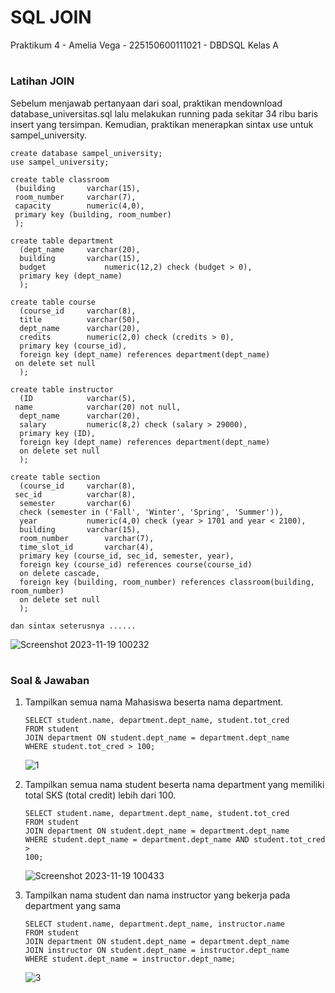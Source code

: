 # SQL JOIN
Praktikum 4 - Amelia Vega - 225150600111021 - DBDSQL Kelas A
#
#
### Latihan JOIN
Sebelum menjawab pertanyaan dari soal, praktikan mendownload database_universitas.sql lalu melakukan running pada sekitar 34 ribu baris insert yang tersimpan. Kemudian, praktikan menerapkan sintax use untuk sampel_university.
   ```
   create database sampel_university;
   use sampel_university;

   create table classroom
    (building		varchar(15),
    room_number		varchar(7),
    capacity		numeric(4,0),
    primary key (building, room_number)
    );

   create table department
	 (dept_name		varchar(20), 
	 building		varchar(15), 
	 budget		        numeric(12,2) check (budget > 0),
	 primary key (dept_name)
	 );

   create table course
	 (course_id		varchar(8), 
	 title			varchar(50), 
	 dept_name		varchar(20),
	 credits		numeric(2,0) check (credits > 0),
	 primary key (course_id),
	 foreign key (dept_name) references department(dept_name)
    on delete set null
	 );

   create table instructor
	 (ID			varchar(5), 
    name			varchar(20) not null, 
	 dept_name		varchar(20), 
	 salary			numeric(8,2) check (salary > 29000),
	 primary key (ID),
	 foreign key (dept_name) references department(dept_name)
	 on delete set null
	 );

   create table section
	 (course_id		varchar(8), 
    sec_id			varchar(8),
	 semester		varchar(6)
 	 check (semester in ('Fall', 'Winter', 'Spring', 'Summer')), 
	 year			numeric(4,0) check (year > 1701 and year < 2100), 
	 building		varchar(15),
	 room_number		varchar(7),
	 time_slot_id		varchar(4),
	 primary key (course_id, sec_id, semester, year),
	 foreign key (course_id) references course(course_id)
	 on delete cascade,
	 foreign key (building, room_number) references classroom(building, room_number)
	 on delete set null
	 );

   dan sintax seterusnya ......
   ````
   ![Screenshot 2023-11-19 100232](https://github.com/AmeliaVegaa/Amelia-Vega_Praktikum-DBDSQL_Tugas-4_Modul-8/assets/133181467/7a38902f-6a52-4667-ab24-a4401c9c2359)

#
#
### Soal & Jawaban
1. Tampilkan semua nama Mahasiswa beserta nama department.
   ```
   SELECT student.name, department.dept_name, student.tot_cred
   FROM student
   JOIN department ON student.dept_name = department.dept_name
   WHERE student.tot_cred > 100;
   ````
   ![1](https://github.com/AmeliaVegaa/Amelia-Vega_Praktikum-DBDSQL_Tugas-4_Modul-8/assets/133181467/4b8f0b6a-0365-4652-a6ee-6fc9158e191a)


2. Tampilkan semua nama student beserta nama department yang memiliki total SKS
(total credit) lebih dari 100.
    ```
    SELECT student.name, department.dept_name, student.tot_cred
    FROM student
    JOIN department ON student.dept_name = department.dept_name
    WHERE student.dept_name = department.dept_name AND student.tot_cred >
    100;
    ```
   ![Screenshot 2023-11-19 100433](https://github.com/AmeliaVegaa/Amelia-Vega_Praktikum-DBDSQL_Tugas-4_Modul-8/assets/133181467/bc821a2c-b15c-4eda-b360-bcd3108a9c5e)

3. Tampilkan nama student dan nama instructor yang bekerja pada department yang
sama
    ```
    SELECT student.name, department.dept_name, instructor.name
    FROM student
    JOIN department ON student.dept_name = department.dept_name
    JOIN instructor ON student.dept_name = instructor.dept_name
    WHERE student.dept_name = instructor.dept_name;
    ```
    ![3](https://github.com/AmeliaVegaa/Amelia-Vega_Praktikum-DBDSQL_Tugas-4_Modul-8/assets/133181467/58d92255-c8cd-4326-ab55-6ca7988dd732)

